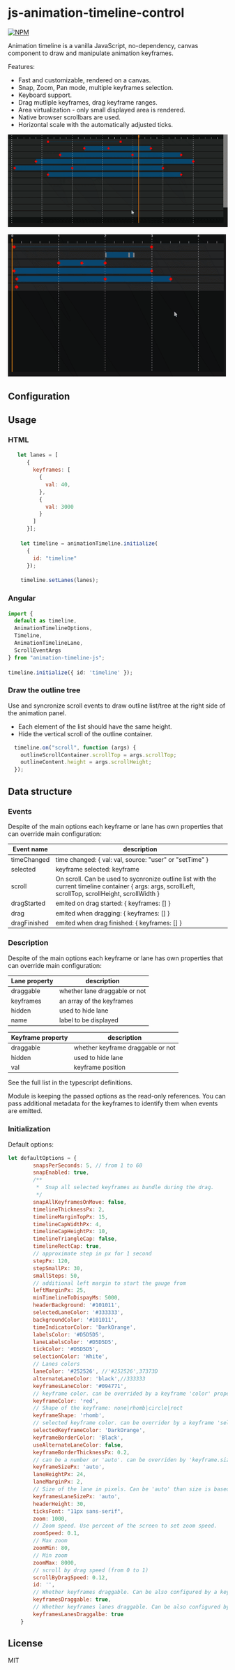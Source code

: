 # js-animation-timeline-control

[![NPM](https://nodei.co/npm/animation-timeline-js.png)](https://nodei.co/npm/animation-timeline-js/)

Animation timeline is a vanilla JavaScript, no-dependency, canvas component to draw and manipulate animation keyframes.

Features:

- Fast and customizable, rendered on a canvas.
- Snap, Zoom, Pan mode, multiple keyframes selection.
- Keyboard support.
- Drag mutliple keyframes, drag keyframe ranges.
- Area virtualization - only small displayed area is rendered.
- Native browser scrollbars are used.
- Horizontal scale with the automatically adjusted ticks.

![gif preview](demo/timeline-demo.gif)



![gif preview](demo/zoom-scale.gif)

## Configuration

## Usage

### HTML

```JavaScript
   let lanes = [
      {
        keyframes: [
          {
            val: 40,
          },
          {
            val: 3000
          }
        ]
      }];

    let timeline = animationTimeline.initialize(
      {
        id: "timeline"
      });

    timeline.setLanes(lanes);
```

### Angular

```TypeScript
import {
  default as timeline,
  AnimationTimelineOptions,
  Timeline,
  AnimationTimelineLane,
  ScrollEventArgs
} from "animation-timeline-js";

timeline.initialize({ id: 'timeline' });
```

### Draw the outline tree

Use and syncronize scroll events to draw outline list/tree at the right side of the animation panel.

- Each element of the list should have the same height.
- Hide the vertical scroll of the outline container.

```JavaScript
  timeline.on("scroll", function (args) {
	outlineScrollContainer.scrollTop = args.scrollTop;
    outlineContent.height = args.scrollHeight;
  });

```

## Data structure

### Events

Despite of the main options each keyframe or lane has own properties that can override main configuration:

| Event name   | description                                                                                                                                            |
| ------------ | ------------------------------------------------------------------------------------------------------------------------------------------------------ |
| timeChanged  | time changed: { val: val, source: "user" or "setTime" }                                                                                                |
| selected     | keyframe selected: keyframe                                                                                                                            |
| scroll       | On scroll. Can be used to sycnronize outline list with the current timeline container { args: args, scrollLeft, scrollTop, scrollHeight, scrollWidth } |
| dragStarted  | emited on drag started: { keyframes: [] }                                                                                                              |
| drag         | emited when dragging: { keyframes: [] }                                                                                                                |
| dragFinished | emited when drag finished: { keyframes: [] }                                                                                                           |

### Description

Despite of the main options each keyframe or lane has own properties that can override main configuration:

| Lane property | description                   |
| ------------- | ----------------------------- |
| draggable     | whether lane draggable or not |
| keyframes     | an array of the keyframes     |
| hidden        | used to hide lane             |
| name          | label to be displayed         |

| Keyframe property | description                       |
| ----------------- | --------------------------------- |
| draggable         | whether keyframe draggable or not |
| hidden            | used to hide lane                 |
| val               | keyframe position                 |

See the full list in the typescript definitions.

Module is keeping the passed options as the read-only references.
You can pass additional metadata for the keyframes to identify them when events are emitted.

### Initialization

Default options:

```JavaScript
let defaultOptions = {
		snapsPerSeconds: 5, // from 1 to 60
		snapEnabled: true,
		/**
		 *  Snap all selected keyframes as bundle during the drag.
		 */
		snapAllKeyframesOnMove: false,
		timelineThicknessPx: 2,
		timelineMarginTopPx: 15,
		timelineCapWidthPx: 4,
		timelineCapHeightPx: 10,
		timelineTriangleCap: false,
		timelineRectCap: true,
		// approximate step in px for 1 second 
		stepPx: 120,
		stepSmallPx: 30,
		smallSteps: 50,
		// additional left margin to start the gauge from
		leftMarginPx: 25,
		minTimelineToDispayMs: 5000,
		headerBackground: '#101011',
		selectedLaneColor: '#333333',
		backgroundColor: '#101011',
		timeIndicatorColor: 'DarkOrange',
		labelsColor: '#D5D5D5',
		laneLabelsColor: '#D5D5D5',
		tickColor: '#D5D5D5',
		selectionColor: 'White',
		// Lanes colors
		laneColor: '#252526', //'#252526',37373D
		alternateLaneColor: 'black',//333333
		keyframesLaneColor: '#094771',
		// keyframe color. can be overrided by a keyframe 'color' property.
		keyframeColor: 'red',
		// Shape of the keyframe: none|rhomb|circle|rect
		keyframeShape: 'rhomb',
		// selected keyframe color. can be overrider by a keyframe 'selectedColor' property.
		selectedKeyframeColor: 'DarkOrange',
		keyframeBorderColor: 'Black',
		useAlternateLaneColor: false,
		keyframeBorderThicknessPx: 0.2,
		// can be a number or 'auto'. can be overriden by 'keyframe.size'. Auto is calculated based on the laneHeightPx.
		keyframeSizePx: 'auto',
		laneHeightPx: 24,
		laneMarginPx: 2,
		// Size of the lane in pixels. Can be 'auto' than size is based on the 'laneHeightPx'. can be overriden by lane 'lane.keyframesLaneSizePx'. 
		keyframesLaneSizePx: 'auto',
		headerHeight: 30,
		ticksFont: "11px sans-serif",
		zoom: 1000,
		// Zoom speed. Use percent of the screen to set zoom speed. 
		zoomSpeed: 0.1,
		// Max zoom
		zoomMin: 80,
		// Min zoom
		zoomMax: 8000,
		// scroll by drag speed (from 0 to 1)
		scrollByDragSpeed: 0.12,
		id: '',
		// Whether keyframes draggable. Can be also configured by a keyframe property draggable 
		keyframesDraggable: true,
		// Whether keyframes lanes draggable. Can be also configured by a lane property draggable 
		keyframesLanesDraggalbe: true
	}
```

## License

MIT
